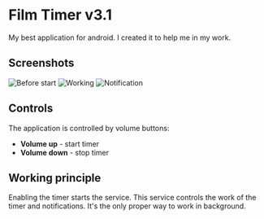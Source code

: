 # Film Timer v3.1
My best application for android. I created it to help me in my work.

## Screenshots
![Before start](https://i.imgur.com/HbpcOuc.png?1)
![Working](https://i.imgur.com/qw8PycH.png?1)
![Notification](https://i.imgur.com/gLBSq0U.png?1)

## Controls
The application is controlled by volume buttons:
* __Volume up__ - start timer
* __Volume down__ - stop timer

## Working principle
Enabling the timer starts the service. This service controls the work of the timer and notifications. It's the only proper way to work in background.
